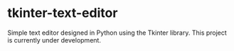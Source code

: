 # tkinter-text-editor
Simple text editor designed in Python using the Tkinter library.
This project is currently under development.
